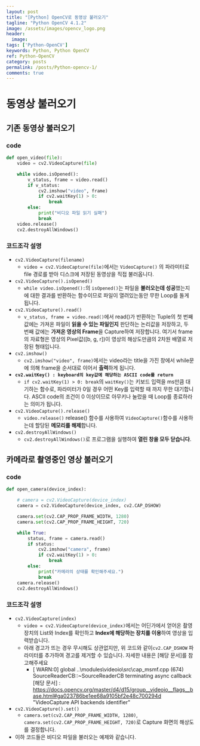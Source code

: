 ```yaml
---
layout: post
title: "[Python] OpenCV로 동영상 불러오기"
tagline: "Python OpenCV 4.1.2"
image: /assets/images/opencv_logo.png
header:
  image: 
tags: ['Python-OpenCV']
keywords: Python, Python OpenCV
ref: Python-OpenCV
category: posts
permalink: /posts/Python-opencv-1/
comments: true
---
```


# 동영상 불러오기
## 기존 동영상 불러오기
### code
```python
def open_video(file):
    video = cv2.VideoCapture(file)

    while video.isOpened():
        v_status, frame = video.read()
        if v_status:
            cv2.imshow("video", frame)
            if cv2.waitKey(1) > 0:
                break
        else:
            print("비디오 파일 읽기 실패")
            break
    video.release()
    cv2.destroyAllWindows()
```
### 코드조각 설명
+ `cv2.VideoCapture(filename)`
  - `video = cv2.VideoCapture(file)`에서는 `VideoCapture()` 의 파라미터로 file 경로를 받아 디스크에 저장된 동영상을 직접 불러옵니다.
+ `cv2.VideoCapture().isOpened()`
  - `while video.isOpened():`의 `isOpened()`는 파일을 **불러오는데 성공**했는지에 대한 결과를 반환하는 함수이므로 파일이 열려있는동안 무한 Loop를 돌게 됩니다.
+ `cv2.VideoCapture().read()`
  - `v_status, frame = video.read()`에서 read()가 반환하는 Tuple의 첫 번째 값에는 가져온 파일이 **읽을 수 있는 파일인지** 판단하는 논리값을 저장하고, 두 번째 값에는 **가져온 영상의 Frame**을 Capture하여 저장합니다. 여기서 frame의 자료형은 영상의 Pixel값([b, g, r])이 영상의 해상도만큼의 2차원 배열로 저장된 형태입니다.
+ `cv2.imshow()`
  - `cv2.imshow("video", frame)`에서는 video라는 title을 가진 창에서 while문에 의해 frame을 순서대로 이어서 **출력**하게 됩니다.
+ **`cv2.waitKey() : keyboard의 key값에 해당하는 ASCII code를 return`**
  - `if cv2.waitKey(1) > 0: break`의 `waitKey()`는 키보드 입력을 ms만큼 대기하는 함수로, 파라미터가 0일 경우 어떤 Key를 입력할 때 까지 무한 대기합니다. ASCII code의 조건이 0 이상이므로 아무키나 눌렀을 때 Loop를 종료하라는 의미가 됩니다.
+ `cv2.VideoCapture().release()`
  - `video.release()` release() 함수를 사용하여 `VideoCapture()`함수를 사용하는데 할당된 **메모리를 해제**합니다.
+ `cv2.destroyAllWindows()`
  - `cv2.destroyAllWindows()`로 프로그램을 실행하여 **열린 창을 모두 닫습니다**.


## 카메라로 촬영중인 영상 불러오기
### code
```python
def open_camera(device_index):

    # camera = cv2.VideoCapture(device_index)
    camera = cv2.VideoCapture(device_index, cv2.CAP_DSHOW)

    camera.set(cv2.CAP_PROP_FRAME_WIDTH, 1280)
    camera.set(cv2.CAP_PROP_FRAME_HEIGHT, 720)

    while True:
        status, frame = camera.read()
        if status:
            cv2.imshow("camera", frame)
            if cv2.waitKey(1) > 0:
                break
        else:
            print("카메라의 상태를 확인해주세요.")
            break
    camera.release()
    cv2.destroyAllWindows()
```
### 코드조각 설명
+ `cv2.VideoCapture(index)`
  - `video = cv2.VideoCapture(device_index)`에서는 어딘가에서 얻어온 촬영 장치의 List와 Index를 확인하고 **Index에 해당하는 장치를 이용**하여 영상을 입력받습니다.
  - 아래 경고가 뜨는 경우 무시해도 상관없지만, 위 코드와 같이`cv2.CAP_DSHOW` 파라미터를 추가하여 경고를 제거할 수 있습니다. 자세한 내용은 [해당 문서]를 참고해주세요
    - [ WARN:0] global ..\modules\videoio\src\cap_msmf.cpp (674) SourceReaderCB::~SourceReaderCB terminating async callback
[해당 문서] : https://docs.opencv.org/master/d4/d15/group__videoio__flags__base.html#ga023786be1ee68a9105bf2e48c700294d "VideoCapture API backends identifier"
+ `cv2.VideoCapture().set()`
  - `camera.set(cv2.CAP_PROP_FRAME_WIDTH, 1280)`, `camera.set(cv2.CAP_PROP_FRAME_HEIGHT, 720)`로 Capture 화면의 해상도를 결정합니다.
+ 이하 코드들은 비디오 파일을 불러오는 예제와 같습니다.
